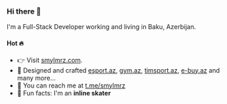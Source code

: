 ### Hi there 🖖

I'm a Full-Stack Developer working and living in Baku, Azerbijan.


#### Hot 🔥

- 👉 Visit  [smylmrz.com](https://smylmrz.com).
- 💅 Designed and crafted [esport.az](https://esport.az), [gym.az](https://gym.az), [timsport.az](https://timsport.az), [e-buy.az](https://e-buy.az) and many more...
- 📨 You can reach me at [t.me/smylmrz](https://t.me/smylmrz)
- 🤪 Fun facts: I'm an **inline skater**


